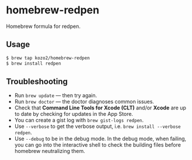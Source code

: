 # homebrew-redpen

Homebrew formula for redpen.

## Usage

```bash
$ brew tap kozo2/homebrew-redpen
$ brew install redpen
```

## Troubleshooting

* Run `brew update` — then try again.
* Run `brew doctor` — the doctor diagnoses common issues.
* Check that **Command Line Tools for Xcode (CLT)** and/or **Xcode** are up to
  date by checking for updates in the App Store.
* You can create a gist log with `brew gist-logs redpen`.
* Use `--verbose` to get the verbose output, i.e. `brew install --verbose redpen`.
* Use `--debug` to be in the debug mode. In the debug mode, when failing, you
  can go into the interactive shell to check the building files before homebrew
  neutralizing them.
